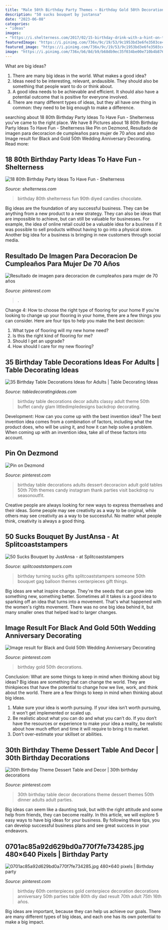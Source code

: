 ```yaml
---
title: "Male 50th Birthday Party Themes ~ Birthday Gold 50th Decorations"
description: "50 sucks bouquet by justansa"
date: "2023-06-08"
categories:
- "ideas"
images:
- "https://i.shelterness.com/2017/02/15-birthday-drink-with-a-hint-on-the-age.jpg"
featuredImage: "https://i.pinimg.com/736x/9c/19/53/9c1953bd3e6fe3503ce48fc406aac829.jpg"
featured_image: "https://i.pinimg.com/736x/9c/19/53/9c1953bd3e6fe3503ce48fc406aac829.jpg"
image: "https://i.pinimg.com/736x/b6/8d/b9/b68db9ec35f034be00e710b4b876ac79.jpg"
---
```



What are big ideas?
1. There are many big ideas in the world. What makes a good idea?
2. Ideas need to be interesting, relevant, andausible. They should also be something that people want to do or think about.
3. A good idea needs to be achievable and efficient. It should also have a potential outcome that is positive for everyone involved.
4. There are many different types of ideas, but they all have one thing in common: they need to be big enough to make a difference.

	

		
searching about 18 80th Birthday Party Ideas To Have Fun - Shelterness you've came to the right place. We have 8 Pictures about 18 80th Birthday Party Ideas To Have Fun - Shelterness like Pin on Dezmond, Resultado de imagen para decoracion de cumpleaños para mujer de 70 años and also Image result for Black and Gold 50th Wedding Anniversary Decorating. Read more:
		
    
## 18 80th Birthday Party Ideas To Have Fun - Shelterness

<img loading=lazy src="https://i.shelterness.com/2017/02/15-birthday-drink-with-a-hint-on-the-age.jpg" onerror="this.onerror=null;this.src='https://tse1.mm.bing.net/th?id=OIP.u4QTYbwXfJUj-hrBQ2ps0AHaNK&amp;pid=15.1';" alt="18 80th Birthday Party Ideas To Have Fun - Shelterness">

_Source: shelterness.com_

>birthday 80th shelterness fun 90th diyed candies chocolate. 

	

Big ideas are the foundation of any successful business. They can be anything from a new product to a new strategy. They can also be ideas that are impossible to achieve, but can still be valuable for businesses. For example, the idea of online retail could be a valuable idea for a business if it was possible to sell products without having to go into a physical store. Another big idea for a business is bringing in new customers through social media.

    
## Resultado De Imagen Para Decoracion De Cumpleaños Para Mujer De 70 Años

<img loading=lazy src="https://i.pinimg.com/736x/9c/19/53/9c1953bd3e6fe3503ce48fc406aac829.jpg" onerror="this.onerror=null;this.src='https://tse4.mm.bing.net/th?id=OIP.NzB2c6sFSuSU5_3slG8NHAHaLH&amp;pid=15.1';" alt="Resultado de imagen para decoracion de cumpleaños para mujer de 70 años">

_Source: pinterest.com_

>. 

	

Change 4: How to choose the right type of flooring for your home
If you're looking to change up your flooring in your home, there are a few things you can consider. Here are four tips to help you make the best decision: 
1. What type of flooring will my new home need?
2. Is this the right kind of flooring for me?
3. Should I get an upgrade?
4. How should I care for my new flooring?

    
## 35 Birthday Table Decorations Ideas For Adults | Table Decorating Ideas

<img loading=lazy src="http://littledimpledesigns.com/wp-content/uploads/2014/01/IMG_0571.jpg" onerror="this.onerror=null;this.src='https://tse2.mm.bing.net/th?id=OIP.YB9UK-ifMYQ_XK0ZglZc-wHaFj&amp;pid=15.1';" alt="35 Birthday Table Decorations Ideas for Adults | Table Decorating Ideas">

_Source: tabledecoratingideas.com_

>birthday table decorations decor adults classy adult theme 50th buffet candy glam littledimpledesigns backdrop decorating. 

	

Development: How can you come up with the best invention idea?
The best invention idea comes from a combination of factors, including what the product does, who will be using it, and how it can help solve a problem. When coming up with an invention idea, take all of these factors into account.

    
## Pin On Dezmond

<img loading=lazy src="https://i.pinimg.com/736x/b6/8d/b9/b68db9ec35f034be00e710b4b876ac79.jpg" onerror="this.onerror=null;this.src='https://tse3.mm.bing.net/th?id=OIP.TKItzxr2bBs9odgmUl8wKgHaHa&amp;pid=15.1';" alt="Pin on Dezmond">

_Source: pinterest.com_

>birthday table decorations adults dessert decoracion adult gold tables 50th 70th themes candy instagram thank parties visit backdrop ru seasonoutfit. 

	

Creative people are always looking for new ways to express themselves and their ideas. Some people may see creativity as a way to be original, while others may see creativity as a way to be successful. No matter what people think, creativity is always a good thing.

    
## 50 Sucks Bouquet By JustAnsa - At Splitcoaststampers

<img loading=lazy src="http://images.splitcoaststampers.com/data/gallery/5674/2009/10/24/sucks50b_by_JustAnsa.JPG" onerror="this.onerror=null;this.src='https://tse2.mm.bing.net/th?id=OIP.gbkqGPu-BLqZyHNCIbut4AAAAA&amp;pid=15.1';" alt="50 Sucks Bouquet by JustAnsa - at Splitcoaststampers">

_Source: splitcoaststampers.com_

>birthday turning sucks gifts splitcoaststampers someone 50th bouquet gag balloon themes centerpieces gift things. 

	

Big ideas are what inspire change. They're the seeds that can grow into something new, something better. Sometimes all it takes is a good idea to sparking off an idea that turns into a movement. That's what happened with the women's rights movement. There was no one big idea behind it, but many smaller ones that helped lead to larger changes.

    
## Image Result For Black And Gold 50th Wedding Anniversary Decorating

<img loading=lazy src="https://i.pinimg.com/736x/0c/2a/72/0c2a729012f8f0ca19e0bb9d5b0db002.jpg" onerror="this.onerror=null;this.src='https://tse2.mm.bing.net/th?id=OIP.rRibPqkwU_7HIJhbIDO6FAAAAA&amp;pid=15.1';" alt="Image result for Black and Gold 50th Wedding Anniversary Decorating">

_Source: pinterest.com_

>birthday gold 50th decorations. 

	

Conclusion: What are some things to keep in mind when thinking about big ideas?
Big ideas are something that can change the world. They are thinkpieces that have the potential to change how we live, work, and think about the world. There are a few things to keep in mind when thinking about big ideas. 
1. Make sure your idea is worth pursuing. If your idea isn’t worth pursuing, it won’t get implemented or scaled up. 
2. Be realistic about what you can do and what you can’t do. If you don’t have the resources or experience to make your idea a reality, be realistic about how much effort and time it will require to bring it to market. 
3. Don’t over-estimate your skillset or abilities.

    
## 30th Birthday Theme Dessert Table And Decor | 30th Birthday Decorations

<img loading=lazy src="https://i.pinimg.com/736x/b9/ae/85/b9ae850d0c19d7cc502f50bd344e42eb.jpg" onerror="this.onerror=null;this.src='https://tse3.mm.bing.net/th?id=OIP.PAGqEJnTlQDDFhuBVCsa6gHaIS&amp;pid=15.1';" alt="30th Birthday Theme Dessert Table and Decor | 30th birthday decorations">

_Source: pinterest.com_

>30th birthday table decor decorations theme dessert themes 50th dinner adults adult parties. 

	

Big ideas can seem like a daunting task, but with the right attitude and some help from friends, they can become reality. In this article, we will explore 5 easy ways to have big ideas for your business. By following these tips, you can develop successful business plans and see great success in your endeavors.

    
## 0701ac85a92d629bd0a770f7fe734285.jpg 480×640 Pixels | Birthday Party

<img loading=lazy src="https://i.pinimg.com/736x/a9/17/0a/a9170a53fbc01870d0a567b7df42f98d.jpg" onerror="this.onerror=null;this.src='https://tse3.mm.bing.net/th?id=OIP.VYwJx5LmiAczIHN5jgcTEwHaJ4&amp;pid=15.1';" alt="0701ac85a92d629bd0a770f7fe734285.jpg 480×640 pixels | Birthday party">

_Source: pinterest.com_

>birthday 60th centerpieces gold centerpiece decoration decorations anniversary 50th parties table 80th diy dad result 70th adult 75th 16th años. 

	

Big ideas are important, because they can help us achieve our goals. There are many different types of big ideas, and each one has its own potential to make a big impact. 

